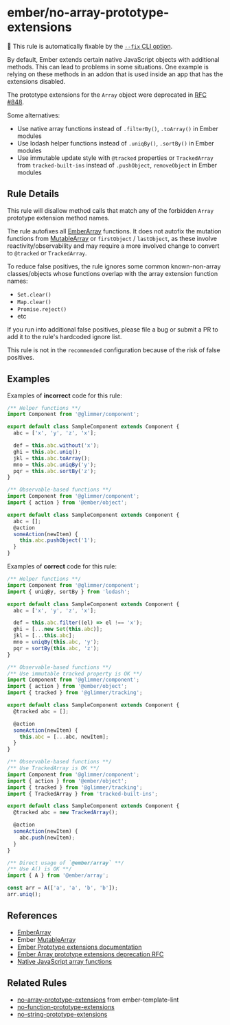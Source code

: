 # ember/no-array-prototype-extensions

🔧 This rule is automatically fixable by the [`--fix` CLI option](https://eslint.org/docs/latest/user-guide/command-line-interface#--fix).

<!-- end auto-generated rule header -->

By default, Ember extends certain native JavaScript objects with additional methods. This can lead to problems in some situations. One example is relying on these methods in an addon that is used inside an app that has the extensions disabled.

The prototype extensions for the `Array` object were deprecated in [RFC #848](https://rfcs.emberjs.com/id/0848-deprecate-array-prototype-extensions).

Some alternatives:

- Use native array functions instead of `.filterBy()`, `.toArray()` in Ember modules
- Use lodash helper functions instead of `.uniqBy()`, `.sortBy()` in Ember modules
- Use immutable update style with `@tracked` properties or `TrackedArray` from `tracked-built-ins` instead of `.pushObject`, `removeObject` in Ember modules

## Rule Details

This rule will disallow method calls that match any of the forbidden `Array` prototype extension method names.

The rule autofixes all [EmberArray](https://api.emberjs.com/ember/release/classes/EmberArray) functions. It does not autofix the mutation functions from [MutableArray](https://api.emberjs.com/ember/release/classes/MutableArray) or `firstObject` / `lastObject`, as these involve reactivity/observability and may require a more involved change to convert to `@tracked` or `TrackedArray`.

To reduce false positives, the rule ignores some common known-non-array classes/objects whose functions overlap with the array extension function names:

- `Set.clear()`
- `Map.clear()`
- `Promise.reject()`
- etc

If you run into additional false positives, please file a bug or submit a PR to add it to the rule's hardcoded ignore list.

This rule is not in the `recommended` configuration because of the risk of false positives.

## Examples

Examples of **incorrect** code for this rule:

```js
/** Helper functions **/
import Component from '@glimmer/component';

export default class SampleComponent extends Component {
  abc = ['x', 'y', 'z', 'x'];

  def = this.abc.without('x');
  ghi = this.abc.uniq();
  jkl = this.abc.toArray();
  mno = this.abc.uniqBy('y');
  pqr = this.abc.sortBy('z');
}
```

```js
/** Observable-based functions **/
import Component from '@glimmer/component';
import { action } from '@ember/object';

export default class SampleComponent extends Component {
  abc = [];
  @action
  someAction(newItem) {
    this.abc.pushObject('1');
  }
}
```

Examples of **correct** code for this rule:

```js
/** Helper functions **/
import Component from '@glimmer/component';
import { uniqBy, sortBy } from 'lodash';

export default class SampleComponent extends Component {
  abc = ['x', 'y', 'z', 'x'];

  def = this.abc.filter((el) => el !== 'x');
  ghi = [...new Set(this.abc)];
  jkl = [...this.abc];
  mno = uniqBy(this.abc, 'y');
  pqr = sortBy(this.abc, 'z');
}
```

```js
/** Observable-based functions **/
/** Use immutable tracked property is OK **/
import Component from '@glimmer/component';
import { action } from '@ember/object';
import { tracked } from '@glimmer/tracking';

export default class SampleComponent extends Component {
  @tracked abc = [];

  @action
  someAction(newItem) {
    this.abc = [...abc, newItem];
  }
}
```

```js
/** Observable-based functions **/
/** Use TrackedArray is OK **/
import Component from '@glimmer/component';
import { action } from '@ember/object';
import { tracked } from '@glimmer/tracking';
import { TrackedArray } from 'tracked-built-ins';

export default class SampleComponent extends Component {
  @tracked abc = new TrackedArray();

  @action
  someAction(newItem) {
    abc.push(newItem);
  }
}
```

```js
/** Direct usage of `@ember/array` **/
/** Use A() is OK **/
import { A } from '@ember/array';

const arr = A(['a', 'a', 'b', 'b']);
arr.uniq();
```

## References

- [EmberArray](https://api.emberjs.com/ember/release/classes/EmberArray)
- Ember [MutableArray](https://api.emberjs.com/ember/release/classes/MutableArray)
- [Ember Prototype extensions documentation](https://guides.emberjs.com/release/configuring-ember/disabling-prototype-extensions/)
- [Ember Array prototype extensions deprecation RFC](https://rfcs.emberjs.com/id/0848-deprecate-array-prototype-extensions)
- [Native JavaScript array functions](https://developer.mozilla.org/en-US/docs/Web/JavaScript/Reference/Global_Objects/Array)

## Related Rules

- [no-array-prototype-extensions](https://github.com/ember-template-lint/ember-template-lint/blob/master/docs/rule/no-array-prototype-extensions.md) from ember-template-lint
- [no-function-prototype-extensions](no-function-prototype-extensions.md)
- [no-string-prototype-extensions](no-string-prototype-extensions.md)
